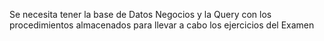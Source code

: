 Se necesita tener la base de Datos Negocios y la Query con los procedimientos almacenados para llevar a cabo los ejercicios del Examen
